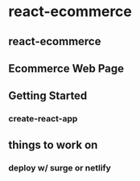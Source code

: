 # react-ecommerce

## react-ecommerce
## Ecommerce Web Page
## Getting Started
### create-react-app

## things to work on
### deploy w/ surge or netlify
